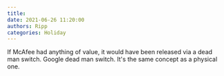 ```yaml
---
title: 
date: 2021-06-26 11:20:00
authors: Ripp
categories: Holiday
---
```


 If McAfee had anything of value, it would have been released via a dead man switch. Google dead man switch.  It's the same concept as a physical one.